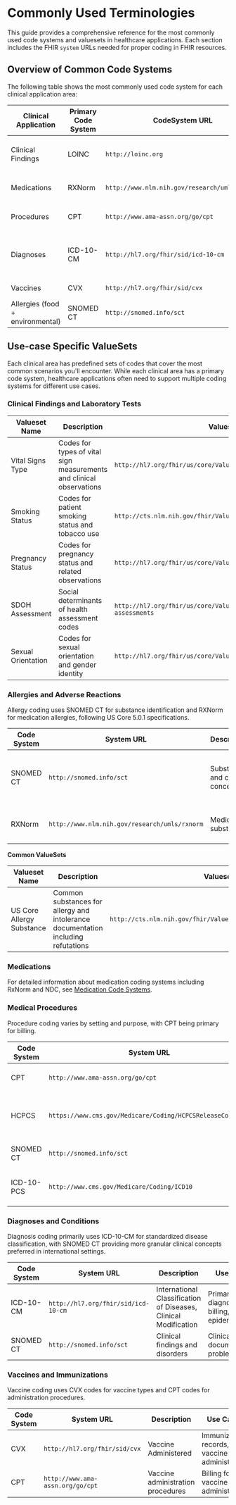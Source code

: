 # Commonly Used Terminologies

This guide provides a comprehensive reference for the most commonly used code systems and valuesets in healthcare applications. Each section includes the FHIR `system` URLs needed for proper coding in FHIR resources.

## Overview of Common Code Systems

The following table shows the most commonly used code system for each clinical application area:

| Clinical Application             | Primary Code System | CodeSystem URL                                | Description                                                     | Full System Valueset                             |
| -------------------------------- | ------------------- | --------------------------------------------- | --------------------------------------------------------------- | ------------------------------------------------ |
| Clinical Findings                | LOINC               | `http://loinc.org`                            | Laboratory tests, vital signs, clinical observations            | `http://loinc.org/vs`                            |
| Medications                      | RXNorm              | `http://www.nlm.nih.gov/research/umls/rxnorm` | Normalized medication names                                     | `http://www.nlm.nih.gov/research/umls/rxnorm/vs` |
| Procedures                       | CPT                 | `http://www.ama-assn.org/go/cpt`              | Current Procedural Terminology                                  | `http://www.ama-assn.org/go/cpt/vs`              |
| Diagnoses                        | ICD-10-CM           | `http://hl7.org/fhir/sid/icd-10-cm`           | International Classification of Diseases, Clinical Modification | `http://hl7.org/fhir/sid/icd-10-cm/vs`           |
| Vaccines                         | CVX                 | `http://hl7.org/fhir/sid/cvx`                 | Vaccine Administered                                            | `http://hl7.org/fhir/sid/cvx/vs`                 |
| Allergies (food + environmental) | SNOMED CT           | `http://snomed.info/sct`                      | Substance and clinical concepts                                 | `http://snomed.info/sct/vs`                      |

## Use-case Specific ValueSets

Each clinical area has predefined sets of codes that cover the most common scenarios you'll encounter. While each clinical area has a primary code system, healthcare applications often need to support multiple coding systems for different use cases.

### Clinical Findings and Laboratory Tests

| Valueset Name      | Description                                                          | Valueset URL                                                           | Example Values                                 | Code Systems |
| ------------------ | -------------------------------------------------------------------- | ---------------------------------------------------------------------- | ---------------------------------------------- | ------------ |
| Vital Signs Type   | Codes for types of vital sign measurements and clinical observations | `http://hl7.org/fhir/us/core/ValueSet/us-core-vital-signs`             | `[8302-2] Body height`, `[8867-4] Heart rate`, | LOINC        |
| Smoking Status     | Codes for patient smoking status and tobacco use                     | `http://cts.nlm.nih.gov/fhir/ValueSet/2.16.840.1.113883.11.20.9.38`    | `[8517006] Ex-smoker`                          | SNOMED CT    |
| Pregnancy Status   | Codes for pregnancy status and related observations                  | `http://hl7.org/fhir/us/core/ValueSet/us-core-pregnancy-status`        | `[77386006] Pregnancy`                         | SNOMED CT    |
| SDOH Assessment    | Social determinants of health assessment codes                       | `http://hl7.org/fhir/us/core/ValueSet/us-core-common-sdoh-assessments` | `[71802-3]	Housing status`                      | LOINC        |
| Sexual Orientation | Codes for sexual orientation and gender identity                     | `http://hl7.org/fhir/us/core/ValueSet/us-core-sexual-orientation`      | `[20430005] 	Heterosexual`                      | SNOMED CT    |

### Allergies and Adverse Reactions

Allergy coding uses SNOMED CT for substance identification and RXNorm for medication allergies, following US Core 5.0.1 specifications.

| Code System | System URL                                    | Description                     | Use Cases                                                  |
| ----------- | --------------------------------------------- | ------------------------------- | ---------------------------------------------------------- |
| SNOMED CT   | `http://snomed.info/sct`                      | Substance and clinical concepts | Food allergies, environmental allergies, clinical findings |
| RXNorm      | `http://www.nlm.nih.gov/research/umls/rxnorm` | Medication substances           | Drug allergies, medication intolerances                    |

**Common ValueSets**

| Valueset Name             | Description                                                                       | Valueset URL                                                        | Example Values        | Code Systems      |
| ------------------------- | --------------------------------------------------------------------------------- | ------------------------------------------------------------------- | --------------------- | ----------------- |
| US Core Allergy Substance | Common substances for allergy and intolerance documentation including refutations | `http://cts.nlm.nih.gov/fhir/ValueSet/2.16.840.1.113762.1.4.1186.8` | `[7980] Penicillin G` | SNOMED CT, RXNorm |

### Medications

For detailed information about medication coding systems including RxNorm and NDC, see [Medication Code Systems](/docs/medications/medication-codes).

### Medical Procedures

Procedure coding varies by setting and purpose, with CPT being primary for billing.

| Code System | System URL                                                 | Description                               | Use Cases                                        |
| ----------- | ---------------------------------------------------------- | ----------------------------------------- | ------------------------------------------------ |
| CPT         | `http://www.ama-assn.org/go/cpt`                           | Current Procedural Terminology            | Billing, procedure documentation                 |
| HCPCS       | `https://www.cms.gov/Medicare/Coding/HCPCSReleaseCodeSets` | Healthcare Common Procedure Coding System | Medicare/Medicaid billing, Value-based care, DME |
| SNOMED CT   | `http://snomed.info/sct`                                   | Clinical procedure concepts               | Clinical documentation, procedure notes          |
| ICD-10-PCS  | `http://www.cms.gov/Medicare/Coding/ICD10`                 | ICD-10 Procedure Coding System            | Hospital inpatient billing                       |

### Diagnoses and Conditions

Diagnosis coding primarily uses ICD-10-CM for standardized disease classification, with SNOMED CT providing more granular clinical concepts preferred in international settings.

| Code System | System URL                          | Description                                                     | Use Cases                                |
| ----------- | ----------------------------------- | --------------------------------------------------------------- | ---------------------------------------- |
| ICD-10-CM   | `http://hl7.org/fhir/sid/icd-10-cm` | International Classification of Diseases, Clinical Modification | Primary diagnoses, billing, epidemiology |
| SNOMED CT   | `http://snomed.info/sct`            | Clinical findings and disorders                                 | Clinical documentation, problem lists    |

### Vaccines and Immunizations

Vaccine coding uses CVX codes for vaccine types and CPT codes for administration procedures.

| Code System | System URL                       | Description                       | Use Cases                                    |
| ----------- | -------------------------------- | --------------------------------- | -------------------------------------------- |
| CVX         | `http://hl7.org/fhir/sid/cvx`    | Vaccine Administered              | Immunization records, vaccine administration |
| CPT         | `http://www.ama-assn.org/go/cpt` | Vaccine administration procedures | Billing for vaccine administration           |

